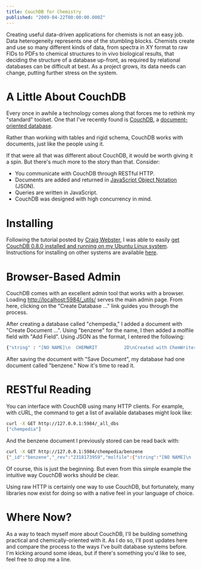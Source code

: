 ```yaml
---
title: CouchDB for Chemistry
published: "2009-04-22T00:00:00.000Z"
---
```


Creating useful data-driven applications for chemists is not an easy job. Data heterogeneity represents one of the stumbling blocks. Chemists create and use so many different kinds of data, from spectra in XY format to raw FIDs to PDFs to chemical structures to in vivo biological results, that deciding the structure of a database up-front, as required by relational databases can be difficult at best. As a project grows, its data needs can change, putting further stress on the system.

# A Little About CouchDB

Every once in awhile a technology comes along that forces me to rethink my "standard" toolset. One that I've recently found is [CouchDB](http://couchdb.apache.org/), a [document-oriented database](http://www.ibm.com/developerworks/opensource/library/os-couchdb/index.html).

Rather than working with tables and rigid schema, CouchDB works with documents, just like the people using it. 

If that were all that was different about CouchDB, it would be worth giving it a spin. But there's much more to the story than that. Consider:

-  You communicate with CouchDB through RESTful HTTP.
-  Documents are added and returned in [JavaScript Object Notation](http://www.json.org/) (JSON).
-  Queries are written in JavaScript.
-  CouchDB was designed with high concurrency in mind.

# Installing

Following the tutorial posted by [Craig Webster](http://barkingiguana.com), I was able to easily [get CouchDB 0.8.0 installed and running on my Ubuntu Linux system](http://barkingiguana.com/2008/06/28/installing-couchdb-080-on-ubuntu-804). Instructions for installing on other systems are available [here](http://wiki.apache.org/couchdb/Installation).

# Browser-Based Admin

CouchDB comes with an excellent admin tool that works with a browser. Loading [http://localhost:5984/_utils/](http://localhost:5984/_utils/) serves the main admin page. From here, clicking on the "Create Database ..." link guides you through the process.

After creating a database called "chempedia," I added a document with "Create Document ...". Using "benzene" for the name, I then added a molfile field with "Add Field". Using JSON as the format, I entered the following:

```bash
{"string" : "[NO NAME]\n  CHEMWRIT          2D\nCreated with ChemWriter - http://metamolecular.com/chemwriter\n  6  6  0  0  0  0  0  0  0  0  0 V2000\n    4.3501   -4.7508    0.0000 C   0  0  0  0  0  0  0  0  0  0  0  0\n    5.2161   -5.2508    0.0000 C   0  0  0  0  0  0  0  0  0  0  0  0\n    6.0821   -4.7508    0.0000 C   0  0  0  0  0  0  0  0  0  0  0  0\n    6.0821   -3.7508    0.0000 C   0  0  0  0  0  0  0  0  0  0  0  0\n    5.2161   -3.2508    0.0000 C   0  0  0  0  0  0  0  0  0  0  0  0\n    4.3501   -3.7508    0.0000 C   0  0  0  0  0  0  0  0  0  0  0  0\n  1  2  2  0  0  0  0\n  2  3  1  0  0  0  0\n  3  4  2  0  0  0  0\n  4  5  1  0  0  0  0\n  5  6  2  0  0  0  0\n  6  1  1  0  0  0  0\nM  END"}
```

After saving the document with "Save Document", my database had one document called "benzene." Now it's time to read it.

# RESTful Reading

You can interface with CouchDB using many HTTP clients. For example, with cURL, the command to get a list of available databases might look like:

```bash
curl -X GET http://127.0.0.1:5984/_all_dbs
["chempedia"]
```

And the benzene document I previously stored can be read back with:

```bash
curl -X GET http://127.0.0.1:5984/chempedia/benzene
{"_id":"benzene","_rev":"2318173959","molfile":{"string":"[NO NAME]\n  CHEMWRIT          2D\nCreated with ChemWriter - http:\/\/metamolecular.com\/chemwriter\n  6  6  0  0  0  0  0  0  0  0  0 V2000\n    4.3501   -4.7508    0.0000 C   0  0  0  0  0  0  0  0  0  0  0  0\n    5.2161   -5.2508    0.0000 C   0  0  0  0  0  0  0  0  0  0  0  0\n    6.0821   -4.7508    0.0000 C   0  0  0  0  0  0  0  0  0  0  0  0\n    6.0821   -3.7508    0.0000 C   0  0  0  0  0  0  0  0  0  0  0  0\n    5.2161   -3.2508    0.0000 C   0  0  0  0  0  0  0  0  0  0  0  0\n    4.3501   -3.7508    0.0000 C   0  0  0  0  0  0  0  0  0  0  0  0\n  1  2  2  0  0  0  0\n  2  3  1  0  0  0  0\n  3  4  2  0  0  0  0\n  4  5  1  0  0  0  0\n  5  6  2  0  0  0  0\n  6  1  1  0  0  0  0\nM  END"}}
```

Of course, this is just the beginning. But even from this simple example the intuitive way CouchDB works should be clear.

Using raw HTTP is certainly one way to use CouchDB, but fortunately, many libraries now exist for doing so with a native feel in your language of choice. 

# Where Now?

As a way to teach myself more about CouchDB, I'll be building something practical and chemically-oriented with it. As I do so, I'll post updates here and compare the process to the ways I've built database systems before. I'm kicking around some ideas, but if there's something you'd like to see, feel free to drop me a line.